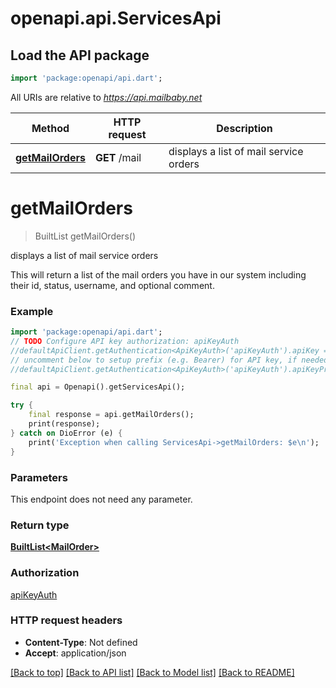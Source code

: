 # openapi.api.ServicesApi

## Load the API package
```dart
import 'package:openapi/api.dart';
```

All URIs are relative to *https://api.mailbaby.net*

Method | HTTP request | Description
------------- | ------------- | -------------
[**getMailOrders**](ServicesApi.md#getmailorders) | **GET** /mail | displays a list of mail service orders


# **getMailOrders**
> BuiltList<MailOrder> getMailOrders()

displays a list of mail service orders

This will return a list of the mail orders you have in our system including their id, status, username, and optional comment.

### Example
```dart
import 'package:openapi/api.dart';
// TODO Configure API key authorization: apiKeyAuth
//defaultApiClient.getAuthentication<ApiKeyAuth>('apiKeyAuth').apiKey = 'YOUR_API_KEY';
// uncomment below to setup prefix (e.g. Bearer) for API key, if needed
//defaultApiClient.getAuthentication<ApiKeyAuth>('apiKeyAuth').apiKeyPrefix = 'Bearer';

final api = Openapi().getServicesApi();

try {
    final response = api.getMailOrders();
    print(response);
} catch on DioError (e) {
    print('Exception when calling ServicesApi->getMailOrders: $e\n');
}
```

### Parameters
This endpoint does not need any parameter.

### Return type

[**BuiltList&lt;MailOrder&gt;**](MailOrder.md)

### Authorization

[apiKeyAuth](../README.md#apiKeyAuth)

### HTTP request headers

 - **Content-Type**: Not defined
 - **Accept**: application/json

[[Back to top]](#) [[Back to API list]](../README.md#documentation-for-api-endpoints) [[Back to Model list]](../README.md#documentation-for-models) [[Back to README]](../README.md)


